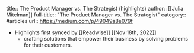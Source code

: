 title:: The Product Manager vs. The Strategist (highlights)
author:: [[Julia Mitelman]]
full-title:: "The Product Manager vs. The Strategist"
category:: #articles
url:: https://medium.com/p/49049a8e079f

- Highlights first synced by [[Readwise]] [[Nov 18th, 2022]]
	- crafting solutions that empower their business by solving problems for their customers.